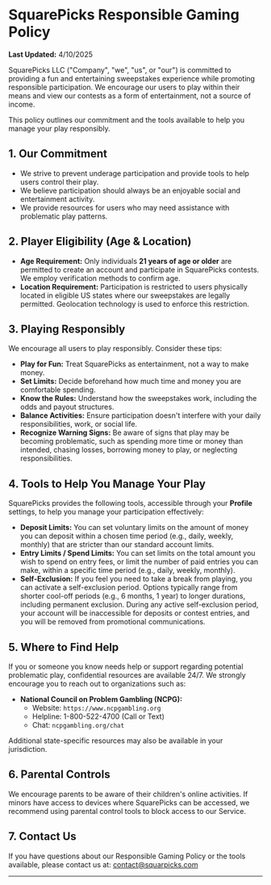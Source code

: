 # SquarePicks Responsible Gaming Policy

**Last Updated:** 4/10/2025

SquarePicks LLC ("Company", "we", "us", or "our") is committed to providing a fun and entertaining sweepstakes experience while promoting responsible participation. We encourage our users to play within their means and view our contests as a form of entertainment, not a source of income.

This policy outlines our commitment and the tools available to help you manage your play responsibly.

## 1. Our Commitment

*   We strive to prevent underage participation and provide tools to help users control their play.
*   We believe participation should always be an enjoyable social and entertainment activity.
*   We provide resources for users who may need assistance with problematic play patterns.

## 2. Player Eligibility (Age & Location)

*   **Age Requirement:** Only individuals **21 years of age or older** are permitted to create an account and participate in SquarePicks contests. We employ verification methods to confirm age.
*   **Location Requirement:** Participation is restricted to users physically located in eligible US states where our sweepstakes are legally permitted. Geolocation technology is used to enforce this restriction.

## 3. Playing Responsibly

We encourage all users to play responsibly. Consider these tips:

*   **Play for Fun:** Treat SquarePicks as entertainment, not a way to make money.
*   **Set Limits:** Decide beforehand how much time and money you are comfortable spending.
*   **Know the Rules:** Understand how the sweepstakes work, including the odds and payout structures.
*   **Balance Activities:** Ensure participation doesn't interfere with your daily responsibilities, work, or social life.
*   **Recognize Warning Signs:** Be aware of signs that play may be becoming problematic, such as spending more time or money than intended, chasing losses, borrowing money to play, or neglecting responsibilities.

## 4. Tools to Help You Manage Your Play

SquarePicks provides the following tools, accessible through your **Profile** settings, to help you manage your participation effectively:

*   **Deposit Limits:** You can set voluntary limits on the amount of money you can deposit within a chosen time period (e.g., daily, weekly, monthly) that are stricter than our standard account limits.
*   **Entry Limits / Spend Limits:** You can set limits on the total amount you wish to spend on entry fees, or limit the number of paid entries you can make, within a specific time period (e.g., daily, weekly, monthly).
*   **Self-Exclusion:** If you feel you need to take a break from playing, you can activate a self-exclusion period. Options typically range from shorter cool-off periods (e.g., 6 months, 1 year) to longer durations, including permanent exclusion. During any active self-exclusion period, your account will be inaccessible for deposits or contest entries, and you will be removed from promotional communications.

## 5. Where to Find Help

If you or someone you know needs help or support regarding potential problematic play, confidential resources are available 24/7. We strongly encourage you to reach out to organizations such as:

*   **National Council on Problem Gambling (NCPG):**
    *   Website: `https://www.ncpgambling.org`
    *   Helpline: 1-800-522-4700 (Call or Text)
    *   Chat: `ncpgambling.org/chat`

Additional state-specific resources may also be available in your jurisdiction.

## 6. Parental Controls

We encourage parents to be aware of their children's online activities. If minors have access to devices where SquarePicks can be accessed, we recommend using parental control tools to block access to our Service.

## 7. Contact Us

If you have questions about our Responsible Gaming Policy or the tools available, please contact us at: contact@squarpicks.com

--- 